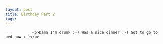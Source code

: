 ```yaml
---
layout: post
title: Birthday Part 2
tags:
---
```



                <p>Damn I'm drunk :-) Was a nice dinner :-) Got to go to bed now :-)</p>
